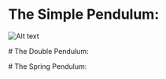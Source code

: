 ﻿# The Simple Pendulum:
![Alt text](https://www.pywiz.net/img/algo.jpg "Optional title")


﻿# The Double Pendulum:
 
 
 ﻿# The Spring Pendulum:
